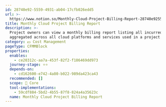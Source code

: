 ```yaml
---
id: 28740e92-5559-4931-ab04-17cfb026edd5
url: >-
  https://www.notion.so/Monthly-Cloud-Project-Billing-Report-28740e9255594931ab0417cfb026edd5
title: Monthly Cloud Project Billing Report
description: >-
  Project owners can view a monthly billing report listing all incurred charges
  aggregated across all cloud platforms and services used in a project.  
category: 💵 Cost Management
pageType: CFMMBlock
properties:
  enables:
    - ce20312c-aa7a-453f-82f2-f186469dd973
  journey-stage: ⭐️⭐️
  depends-on:
    - cd162600-e742-4a80-b022-989da423ca43
  recommended: []
  scope: 🏢 Core
  tool-implementations:
    - 59cdf884-5bd2-4b55-87f8-824a4a35623c
  name: Monthly Cloud Project Billing Report
---
```


